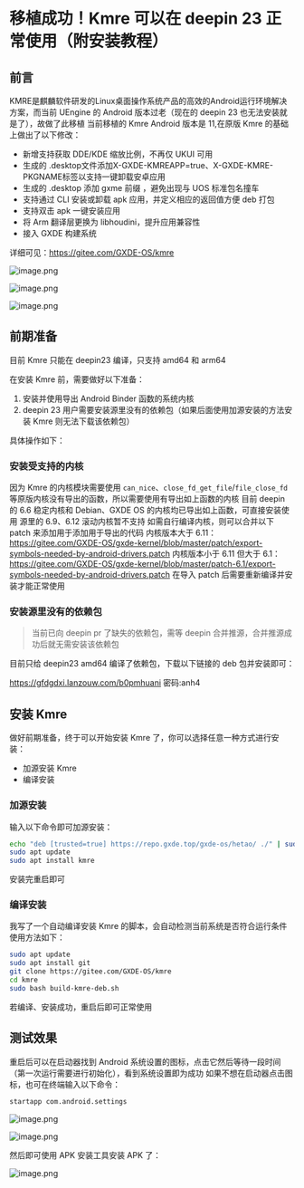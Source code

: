 # 移植成功！Kmre 可以在 deepin 23 正常使用（附安装教程）

## 前言

KMRE是麒麟软件研发的Linux桌面操作系统产品的高效的Android运行环境解决方案，而当前 UEngine 的 Android 版本过老（现在的 deepin 23 也无法安装就是了），故做了此移植
当前移植的 Kmre Android 版本是 11,在原版 Kmre 的基础上做出了以下修改：

- 新增支持获取 DDE/KDE 缩放比例，不再仅 UKUI 可用
- 生成的 .desktop文件添加X-GXDE-KMREAPP=true、X-GXDE-KMRE-PKGNAME标签以支持一键卸载安卓应用
- 生成的 .desktop 添加 gxme 前缀 ，避免出现与 UOS 标准包名撞车
- 支持通过 CLI 安装或卸载 apk 应用，并定义相应的返回值方便 deb 打包
- 支持双击 apk 一键安装应用
- 将 Arm 翻译层更换为 libhoudini，提升应用兼容性
- 接入 GXDE 构建系统

详细可见：https://gitee.com/GXDE-OS/kmre

![image.png](/news/development/kmre-on-deepin/kmre-on-deepin0.png)

![image.png](/news/development/kmre-on-deepin/kmre-on-deepin1.png)

![image.png](/news/development/kmre-on-deepin/kmre-on-deepin2.png)

## 前期准备

目前 Kmre 只能在 deepin23 编译，只支持 amd64 和 arm64

在安装 Kmre 前，需要做好以下准备：

1. 安装并使用导出 Android Binder 函数的系统内核
2. deepin 23 用户需要安装源里没有的依赖包（如果后面使用加源安装的方法安装 Kmre 则无法下载该依赖包）

具体操作如下：

### 安装受支持的内核

因为 Kmre 的内核模块需要使用 `can_nice`、`close_fd_get_file`/`file_close_fd` 等原版内核没有导出的函数，所以需要使用有导出如上函数的内核
目前 deepin 的 6.6 稳定内核和 Debian、GXDE OS 的内核均已导出如上函数，可直接安装使用
源里的 6.9、6.12 滚动内核暂不支持
如需自行编译内核，则可以合并以下 patch 来添加用于添加用于导出的代码
内核版本大于 6.11：https://gitee.com/GXDE-OS/gxde-kernel/blob/master/patch/export-symbols-needed-by-android-drivers.patch
内核版本小于 6.11 但大于 6.1：https://gitee.com/GXDE-OS/gxde-kernel/blob/master/patch-6.1/export-symbols-needed-by-android-drivers.patch
在导入 patch 后需要重新编译并安装才能正常使用

### 安装源里没有的依赖包

> 当前已向 deepin pr 了缺失的依赖包，需等 deepin 合并推源，合并推源成功后就无需安装该依赖包

目前只给 deepin23 amd64 编译了依赖包，下载以下链接的 deb 包并安装即可：

https://gfdgdxi.lanzouw.com/b0pmhuani
密码:anh4

## 安装 Kmre

做好前期准备，终于可以开始安装 Kmre 了，你可以选择任意一种方式进行安装：

- 加源安装 Kmre
- 编译安装

### 加源安装

输入以下命令即可加源安装：

```bash
echo "deb [trusted=true] https://repo.gxde.top/gxde-os/hetao/ ./" | sudo tee /etc/apt/sources.list.d/gxde-kmre.list
sudo apt update
sudo apt install kmre
```

安装完重启即可

### 编译安装

我写了一个自动编译安装 Kmre 的脚本，会自动检测当前系统是否符合运行条件
使用方法如下：

```bash
sudo apt update
sudo apt install git
git clone https://gitee.com/GXDE-OS/kmre
cd kmre
sudo bash build-kmre-deb.sh
```

若编译、安装成功，重启后即可正常使用

## 测试效果

重启后可以在启动器找到 Android 系统设置的图标，点击它然后等待一段时间（第一次运行需要进行初始化），看到系统设置即为成功
如果不想在启动器点击图标，也可在终端输入以下命令：

```bash
startapp com.android.settings
```

![image.png](/news/development/kmre-on-deepin/launcher-desktop.png)

![image.png](/news/development/kmre-on-deepin/kmre-settings.png)

然后即可使用 APK 安装工具安装 APK 了：

![image.png](/news/development/kmre-on-deepin/kmre-apk-installer.png)

